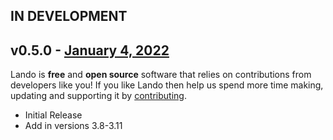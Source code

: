 ## IN DEVELOPMENT

## v0.5.0 - [January 4, 2022](https://github.com/lando/plugin-template/releases/tag/v0.5.0)

Lando is **free** and **open source** software that relies on contributions from developers like you! If you like Lando then help us spend more time making, updating and supporting it by [contributing](https://github.com/sponsors/lando).

* Initial Release
* Add in versions 3.8-3.11
